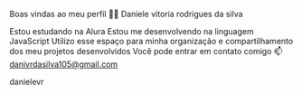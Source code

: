 Boas vindas ao meu perfil 💙💙
Daniele vitoria rodrigues da silva

Estou estudando na Alura
Estou me desenvolvendo na linguagem JavaScript
Utilizo esse espaço para minha organização e compartilhamento dos meu projetos desenvolvidos
Você pode entrar em contato comigo 📫
danivrdasilva105@gmail.com

danielevr
